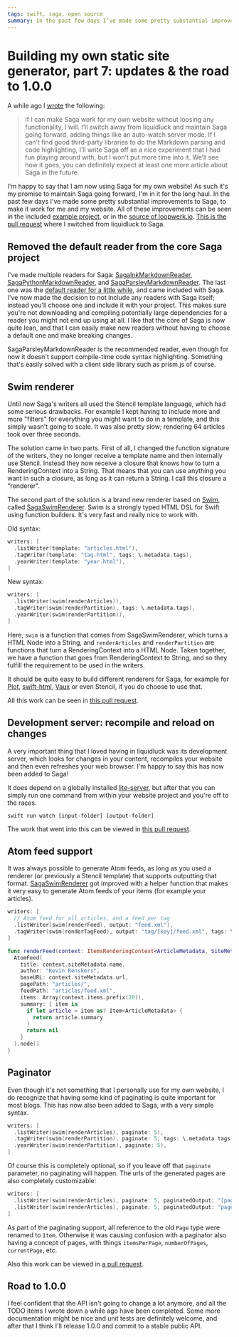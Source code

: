 ```yaml
---
tags: swift, saga, open source
summary: In the past few days I’ve made some pretty substantial improvements to Saga, to make it work for me and my website, which is now built using Saga.
---
```


# Building my own static site generator, part 7: updates & the road to 1.0.0
A while ago I [wrote](/articles/2021/saga-3-thoughts-so-far/) the following:

> If I can make Saga work for my own website without loosing any functionality, I will. I’ll switch away from liquidluck and maintain Saga going forward, adding things like an auto-watch server mode. If I can’t find good third-party libraries to do the Markdown parsing and code highlighting, I’ll write Saga off as a nice experiment that I had fun playing around with, but I won’t put more time into it. We’ll see how it goes, you can definitely expect at least one more article about Saga in the future.

I'm happy to say that I am now using Saga for my own website! As such it's my promise to maintain Saga going forward, I'm in it for the long haul. In the past few days I've made some pretty substantial improvements to Saga, to make it work for me and my website. All of these improvements can be seen in the included [example project](https://github.com/loopwerk/Saga/tree/main/Example/Sources/Example), or in the [source of loopwerk.io](https://github.com/loopwerk/loopwerk.io). [This is the pull request](https://github.com/loopwerk/loopwerk.io/pull/2) where I switched from liquidluck to Saga.

## Removed the default reader from the core Saga project
I've made multiple readers for Saga: [SagaInkMarkdownReader](https://github.com/loopwerk/SagaInkMarkdownReader), [SagaPythonMarkdownReader](https://github.com/loopwerk/SagaPythonMarkdownReader), and [SagaParsleyMarkdownReader](https://github.com/loopwerk/SagaParsleyMarkdownReader). The last one was the [default reader for a little while](/articles/2021/saga-6-replacing-swiftmarkdown/), and came included with Saga. I've now made the decision to not include any readers with Saga itself; instead you'll choose one and include it with your project. This makes sure you're not downloading and compiling potentially large dependencies for a reader you might not end up using at all. I like that the core of Saga is now quite lean, and that I can easily make new readers without having to choose a default one and make breaking changes.

SagaParsleyMarkdownReader is the recommended reader, even though for now it doesn't support compile-time code syntax highlighting. Something that's easily solved with a client side library such as prism.js of course.

## Swim renderer
Until now Saga's writers all used the Stencil template language, which had some serious drawbacks. For example I kept having to include more and more "filters" for everything you might want to do in a template, and this simply wasn't going to scale. It was also pretty slow; rendering 64 articles took over three seconds.

The solution came in two parts. First of all, I changed the function signature of the writers, they no longer receive a template name and then internally use Stencil. Instead they now receive a closure that knows how to turn a RenderingContext into a String. That means that you can use anything you want in such a closure, as long as it can return a String. I call this closure a "renderer".

The second part of the solution is a brand new renderer based on [Swim](https://github.com/robb/Swim), called [SagaSwimRenderer](https://github.com/loopwerk/SagaSwimRenderer). Swim is a strongly typed HTML DSL for Swift using function builders. It's very fast and really nice to work with.

Old syntax:

``` swift
writers: [
  .listWriter(template: "articles.html"),
  .tagWriter(template: "tag.html", tags: \.metadata.tags),
  .yearWriter(template: "year.html"),
]
```

New syntax:

``` swift
writers: [
  .listWriter(swim(renderArticles)),
  .tagWriter(swim(renderPartition), tags: \.metadata.tags),
  .yearWriter(swim(renderPartition)),
]
```

Here, `swim` is a function that comes from SagaSwimRenderer, which turns a HTML Node into a String, and `renderArticles` and `renderPartition` are functions that turn a RenderingContext into a HTML Node. Taken together, we have a function that goes from RenderingContext to String, and so they fulfill the requirement to be used in the writers. 

It should be quite easy to build different renderers for Saga, for example for [Plot](https://github.com/JohnSundell/Plot), [swift-html](https://github.com/pointfreeco/swift-html), [Vaux](https://github.com/dokun1/Vaux) or even Stencil, if you do choose to use that.

All this work can be seen in [this pull request](https://github.com/loopwerk/Saga/pull/6).

## Development server: recompile and reload on changes
A very important thing that I loved having in liquidluck was its development server, which looks for changes in your content, recompiles your website and then even refreshes your web browser. I'm happy to say this has now been added to Saga!

It does depend on a globally installed [lite-server](https://github.com/johnpapa/lite-server), but after that you can simply run one command from within your website project and you're off to the races.

```
swift run watch [input-folder] [output-folder]
```

The work that went into this can be viewed in [this pull request](https://github.com/loopwerk/Saga/pull/7).

## Atom feed support
It was always possible to generate Atom feeds, as long as you used a renderer (or previously a Stencil template) that supports outputting that format. [SagaSwimRenderer](https://github.com/loopwerk/SagaSwimRenderer) got improved with a helper function that makes it very easy to generate Atom feeds of your items (for example your articles).

``` swift
writers: [
  // Atom feed for all articles, and a feed per tag
  .listWriter(swim(renderFeed), output: "feed.xml"),
  .tagWriter(swim(renderTagFeed), output: "tag/[key]/feed.xml", tags: \.metadata.tags),
]

func renderFeed(context: ItemsRenderingContext<ArticleMetadata, SiteMetadata>) -> Node {
  AtomFeed(
    title: context.siteMetadata.name,
    author: "Kevin Renskers",
    baseURL: context.siteMetadata.url,
    pagePath: "articles/",
    feedPath: "articles/feed.xml",
    items: Array(context.items.prefix(20)),
    summary: { item in
      if let article = item as? Item<ArticleMetadata> {
        return article.summary
      }
      return nil
    }
  ).node()
}
```

## Paginator
Even though it's not something that I personally use for my own website, I do recognize that having some kind of paginating is quite important for most blogs. This has now also been added to Saga, with a very simple syntax.

``` swift
writers: [
  .listWriter(swim(renderArticles), paginate: 5),
  .tagWriter(swim(renderPartition), paginate: 5, tags: \.metadata.tags),
  .yearWriter(swim(renderPartition), paginate: 5),
]
```

Of course this is completely optional, so if you leave off that `paginate` parameter, no paginating will happen. The urls of the generated pages are also completely customizable:

``` swift
writers: [
  .listWriter(swim(renderArticles), paginate: 5, paginatedOutput: "[page].html"),
  .listWriter(swim(renderArticles), paginate: 5, paginatedOutput: "page/[page]/index.html"),
]
```

As part of the paginating support, all reference to the old `Page` type were renamed to `Item`. Otherwise it was causing confusion with a paginator also having a concept of pages, with things `itemsPerPage`, `numberOfPages`, `currentPage`, etc.

Also this work can be viewed in [a pull request](https://github.com/loopwerk/Saga/pull/8).

## Road to 1.0.0
I feel confident that the API isn't going to change a lot anymore, and all the TODO items I wrote down a while ago have been completed. Some more documentation might be nice and unit tests are definitely welcome, and after that I think I'll release 1.0.0 and commit to a stable public API.